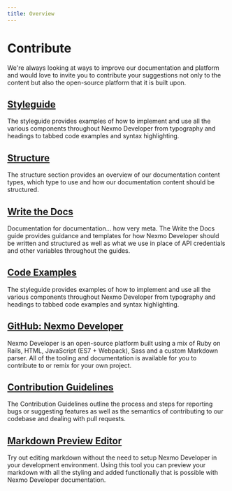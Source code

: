 ```yaml
---
title: Overview
---
```


# Contribute

We're always looking at ways to improve our documentation and platform and would love to invite you to contribute your suggestions not only to the content but also the open-source platform that it is built upon.

## [Styleguide](/contribute/guides/styleguide)

The styleguide provides examples of how to implement and use all the various components throughout Nexmo Developer from typography and headings to tabbed code examples and syntax highlighting.

## [Structure](/contribute/structure/overview)

The structure section provides an overview of our documentation content types, which type to use and how our documentation content should be structured.

## [Write the Docs](/contribute/guides/write-the-docs)

Documentation for documentation... how very meta. The Write the Docs guide provides guidance and templates for how Nexmo Developer should be written and structured as well as what we use in place of API credentials and other variables throughout the guides.

## [Code Examples](/contribute/guides/code-examples)

The styleguide provides examples of how to implement and use all the various components throughout Nexmo Developer from typography and headings to tabbed code examples and syntax highlighting.

## [GitHub: Nexmo Developer](https://github.com/nexmo/nexmo-developer)

Nexmo Developer is an open-source platform built using a mix of Ruby on Rails, HTML, JavaScript (ES7 + Webpack), Sass and a custom Markdown parser. All of the tooling and documentation is available for you to contribute to or remix for your own project.

## [Contribution Guidelines](https://github.com/nexmo/nexmo-developer)

The Contribution Guidelines outline the process and steps for reporting bugs or suggesting features as well as the semantics of contributing to our codebase and dealing with pull requests.

## [Markdown Preview Editor](/markdown)

Try out editing markdown without the need to setup Nexmo Developer in your development environment. Using this tool you can preview your markdown with all the styling and added functionally that is possible with Nexmo Developer documentation.
